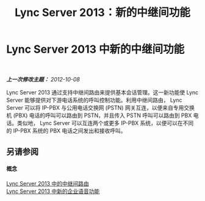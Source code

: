 ﻿---
title: Lync Server 2013：新的中继间功能
TOCTitle: 新的中继间功能
ms:assetid: ca6c97a4-e981-4628-96e3-ab6a083c6c05
ms:mtpsurl: https://technet.microsoft.com/zh-cn/library/JJ721886(v=OCS.15)
ms:contentKeyID: 49888608
ms.date: 05/19/2016
mtps_version: v=OCS.15
ms.translationtype: HT
---

# Lync Server 2013 中新的中继间功能

 

_**上一次修改主题：** 2012-10-08_

Lync Server 2013 通过支持中继间路由来提供基本会话管理。这一新功能使 Lync Server 能够提供对下游电话系统的呼叫控制功能。利用中继间路由， Lync Server 可以将 IP-PBX 与公用电话交换网 (PSTN) 网关互连，以便来自专用交换机 (PBX) 电话的呼叫可以路由到 PSTN，并且传入 PSTN 呼叫可以路由到 PBX 电话。类似地， Lync Server 可以互连两个或更多 IP-PBX 系统，以便可以在不同的 IP-PBX 系统的 PBX 电话之间发出和接收呼叫。

## 另请参阅

#### 概念

[Lync Server 2013 中的中继间路由](lync-server-2013-inter-trunk-routing.md)  
[Lync Server 2013 中新的企业语音功能](lync-server-2013-new-enterprise-voice-features.md)

